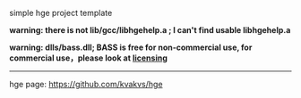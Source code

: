 simple hge project template

**warning: there is not lib/gcc/libhgehelp.a ; I can't find usable libhgehelp.a**

**warning: dlls/bass.dll; BASS is free for non-commercial use, for commercial use，please look at [licensing](http://www.un4seen.com/)**

---

hge page: https://github.com/kvakvs/hge
